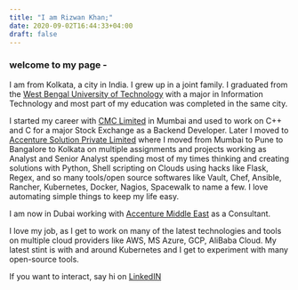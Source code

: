 ```yaml
---
title: "I am Rizwan Khan;"
date: 2020-09-02T16:44:33+04:00
draft: false
---
```

### welcome to my page -



I am from Kolkata, a city in India. I grew up in a joint family. I graduated from the [West Bengal University of Technology](https://makautwb.ac.in/) with a major in Information Technology and most part of my education was completed in the same city.

I started my career with [CMC Limited](http://cmcltd.com/) in Mumbai and used to work on C++ and C for a major Stock Exchange as a Backend Developer. Later I moved to [Accenture Solution Private Limited](https://www.accenture.com/in-en) where I moved from Mumbai to Pune to Bangalore to Kolkata on multiple assignments and projects working as Analyst and Senior Analyst spending most of my times thinking and creating solutions with Python, Shell scripting on Clouds using hacks like Flask, Regex, and so many tools/open source softwares like Vault, Chef, Ansible, Rancher, Kubernetes, Docker, Nagios, Spacewalk to name a few. I love automating simple things to keep my life easy.

I am now in Dubai working with [Accenture Middle East](https://www.accenture.com/ae-en) as a Consultant.

I love my job, as I get to work on many of the latest technologies and tools on multiple cloud providers like AWS, MS Azure, GCP, AliBaba Cloud. My latest stint is with and around Kubernetes and I get to experiment with many open-source tools.

If you want to interact, say hi on [LinkedIN](https://www.linkedin.com/in/rizwan-khan)
